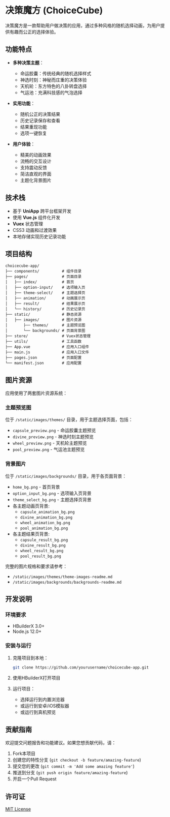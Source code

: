 # 决策魔方 (ChoiceCube)

决策魔方是一款帮助用户做决策的应用，通过多种风格的随机选择动画，为用户提供有趣而公正的选择体验。

## 功能特点

- **多种决策主题**：
  - 命运胶囊：传统经典的随机选择样式
  - 神选时刻：神秘而庄重的决策体验
  - 天机轮：东方特色的八卦转盘选择
  - 气运池：充满科技感的气泡选择

- **实用功能**：
  - 随机公正的决策结果
  - 历史记录保存和查看
  - 结果重现功能
  - 选项一键恢复

- **用户体验**：
  - 精美的动画效果
  - 流畅的交互设计
  - 支持震动反馈
  - 简洁直观的界面
  - 主题化背景图片

## 技术栈

- 基于 **UniApp** 跨平台框架开发
- 使用 **Vue.js** 组件化开发
- **Vuex** 状态管理
- CSS3 动画和过渡效果
- 本地存储实现历史记录功能

## 项目结构

```
choicecube-app/
├── components/          # 组件目录
├── pages/               # 页面目录
│   ├── index/           # 首页
│   ├── option-input/    # 选项输入页
│   ├── theme-select/    # 主题选择页
│   ├── animation/       # 动画展示页
│   ├── result/          # 结果展示页
│   └── history/         # 历史记录页
├── static/              # 静态资源
│   ├── images/          # 图片资源
│       ├── themes/      # 主题预览图
│       └── backgrounds/ # 页面背景图
├── store/               # Vuex状态管理
├── utils/               # 工具函数
├── App.vue              # 应用入口组件
├── main.js              # 应用入口文件
├── pages.json           # 页面配置
└── manifest.json        # 应用配置
```

## 图片资源

应用使用了两套图片资源系统：

### 主题预览图

位于 `/static/images/themes/` 目录，用于主题选择页面，包括：
- `capsule_preview.png` - 命运胶囊主题预览
- `divine_preview.png` - 神选时刻主题预览
- `wheel_preview.png` - 天机轮主题预览
- `pool_preview.png` - 气运池主题预览

### 背景图片

位于 `/static/images/backgrounds/` 目录，用于各页面背景：
- `home_bg.png` - 首页背景
- `option_input_bg.png` - 选项输入页背景
- `theme_select_bg.png` - 主题选择页背景
- 各主题动画页背景:
  - `capsule_animation_bg.png`
  - `divine_animation_bg.png`
  - `wheel_animation_bg.png`
  - `pool_animation_bg.png`
- 各主题结果页背景:
  - `capsule_result_bg.png`
  - `divine_result_bg.png`
  - `wheel_result_bg.png`
  - `pool_result_bg.png`

完整的图片规格和要求请参考：
- `/static/images/themes/theme-images-readme.md`
- `/static/images/backgrounds/backgrounds-readme.md`

## 开发说明

### 环境要求

- HBuilderX 3.0+
- Node.js 12.0+

### 安装与运行

1. 克隆项目到本地：
   ```bash
   git clone https://github.com/yourusername/choicecube-app.git
   ```

2. 使用HBuilderX打开项目

3. 运行项目：
   - 选择运行到内置浏览器
   - 或运行到安卓/iOS模拟器
   - 或运行到真机预览

## 贡献指南

欢迎提交问题报告和功能建议。如果您想贡献代码，请：

1. Fork本项目
2. 创建您的特性分支 (`git checkout -b feature/amazing-feature`)
3. 提交您的更改 (`git commit -m 'Add some amazing feature'`)
4. 推送到分支 (`git push origin feature/amazing-feature`)
5. 开启一个Pull Request

## 许可证

[MIT License](LICENSE) 